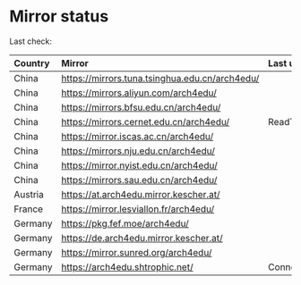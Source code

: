 <script src="./time.js"></script>
# Mirror status
Last check: <script type="text/javascript">localize(1754555849.8225234);</script>

|Country|Mirror|Last update|
|:------|:-----|:----------|
|China|https://mirrors.tuna.tsinghua.edu.cn/arch4edu/|<script type="text/javascript">localize(1754506317);</script>|
|China|https://mirrors.aliyun.com/arch4edu/|<script type="text/javascript">localize(1754549677);</script>|
|China|https://mirrors.bfsu.edu.cn/arch4edu/|<script type="text/javascript">localize(1754506317);</script>|
|China|https://mirrors.cernet.edu.cn/arch4edu/|ReadTimeout|
|China|https://mirror.iscas.ac.cn/arch4edu/|<script type="text/javascript">localize(1754506317);</script>|
|China|https://mirrors.nju.edu.cn/arch4edu/|<script type="text/javascript">localize(1754506317);</script>|
|China|https://mirror.nyist.edu.cn/arch4edu/|<script type="text/javascript">localize(1754506317);</script>|
|China|https://mirrors.sau.edu.cn/arch4edu/|<script type="text/javascript">localize(1754376915);</script>|
|Austria|https://at.arch4edu.mirror.kescher.at/|<script type="text/javascript">localize(1754506317);</script>|
|France|https://mirror.lesviallon.fr/arch4edu/|<script type="text/javascript">localize(1754506317);</script>|
|Germany|https://pkg.fef.moe/arch4edu/|<script type="text/javascript">localize(1754506317);</script>|
|Germany|https://de.arch4edu.mirror.kescher.at/|<script type="text/javascript">localize(1754506317);</script>|
|Germany|https://mirror.sunred.org/arch4edu/|<script type="text/javascript">localize(1754506317);</script>|
|Germany|https://arch4edu.shtrophic.net/|ConnectionError|

<script src="./tablefilter/tablefilter.js"></script>
<script src="./table.js"></script>